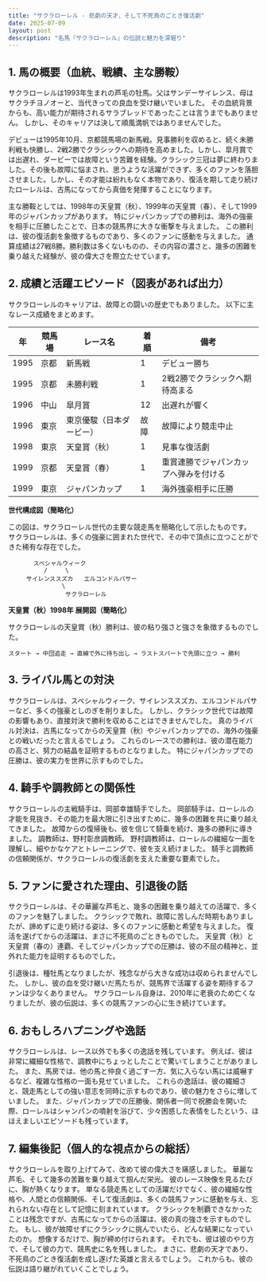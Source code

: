 ```yaml
---
title: "サクラローレル - 悲劇の天才、そして不死鳥のごとき復活劇"
date: 2025-07-09
layout: post
description: "名馬『サクラローレル』の伝説と魅力を深堀り"
---
```


## 1. 馬の概要（血統、戦績、主な勝鞍）

サクラローレルは1993年生まれの芦毛の牡馬。父はサンデーサイレンス、母はサクラチヨノオーと、当代きっての良血を受け継いでいました。  その血統背景からも、高い能力が期待されるサラブレッドであったことは言うまでもありません。  しかし、そのキャリアは決して順風満帆ではありませんでした。

デビューは1995年10月、京都競馬場の新馬戦。見事勝利を収めると、続く未勝利戦も快勝し、2戦2勝でクラシックへの期待を高めました。しかし、皐月賞では出遅れ、ダービーでは故障という苦難を経験。クラシック三冠は夢に終わりました。その後も故障に悩まされ、思うような活躍ができず、多くのファンを落胆させました。しかし、その才能は紛れもなく本物であり、復活を期して走り続けたローレルは、古馬になってから真価を発揮することになります。

主な勝鞍としては、1998年の天皇賞（秋）、1999年の天皇賞（春）、そして1999年のジャパンカップがあります。  特にジャパンカップでの勝利は、海外の強豪を相手に圧勝したことで、日本の競馬界に大きな衝撃を与えました。  この勝利は、彼の復活劇を象徴するものであり、多くのファンに感動を与えました。  通算成績は27戦8勝。勝利数は多くないものの、その内容の濃さと、幾多の困難を乗り越えた経験が、彼の偉大さを際立たせています。


## 2. 成績と活躍エピソード（図表があれば出力）

サクラローレルのキャリアは、故障との闘いの歴史でもありました。  以下に主なレース成績をまとめます。

| 年 | 競馬場 | レース名           | 着順 | 備考                                 |
|---|--------|--------------------|-----|--------------------------------------|
| 1995 | 京都   | 新馬戦             | 1   | デビュー勝ち                         |
| 1995 | 京都   | 未勝利戦           | 1   | 2戦2勝でクラシックへ期待高まる       |
| 1996 | 中山   | 皐月賞             | 12  | 出遅れが響く                         |
| 1996 | 東京   | 東京優駿（日本ダービー）| 故障 | 故障により競走中止                   |
| 1998 | 東京   | 天皇賞（秋）       | 1   | 見事な復活劇                         |
| 1999 | 京都   | 天皇賞（春）       | 1   | 重賞連勝でジャパンカップへ弾みを付ける |
| 1999 | 東京   | ジャパンカップ       | 1   | 海外強豪相手に圧勝                   |


**世代構成図（簡略化）**

この図は、サクラローレル世代の主要な競走馬を簡略化して示したものです。  サクラローレルは、多くの強豪に囲まれた世代で、その中で頂点に立つことができた稀有な存在でした。

```
       スペシャルウィーク
          /     \
     サイレンススズカ   エルコンドルパサー
               \
                サクラローレル
```

**天皇賞（秋）1998年 展開図（簡略化）**

サクラローレルの天皇賞（秋）勝利は、彼の粘り強さと強さを象徴するものでした。

```
スタート → 中団追走 → 直線で外に持ち出し → ラストスパートで先頭に立つ → 勝利
```


## 3. ライバル馬との対決

サクラローレルは、スペシャルウィーク、サイレンススズカ、エルコンドルパサーなど、多くの強豪としのぎを削りました。  しかし、クラシック世代では故障の影響もあり、直接対決で勝利を収めることはできませんでした。  真のライバル対決は、古馬になってからの天皇賞（秋）やジャパンカップでの、海外の強豪との戦いだったと言えるでしょう。  これらのレースでの勝利は、彼の潜在能力の高さと、努力の結晶を証明するものとなりました。  特にジャパンカップでの圧勝は、彼の実力を世界に示すものでした。


## 4. 騎手や調教師との関係性

サクラローレルの主戦騎手は、岡部幸雄騎手でした。  岡部騎手は、ローレルの才能を見抜き、その能力を最大限に引き出すために、幾多の困難を共に乗り越えてきました。  故障からの復帰後も、彼を信じて騎乗を続け、幾多の勝利に導きました。  調教師は、野村彰彦調教師。  野村調教師は、ローレルの繊細な一面を理解し、細やかなケアとトレーニングで、彼を支え続けました。  騎手と調教師の信頼関係が、サクラローレルの復活劇を支えた重要な要素でした。


## 5. ファンに愛された理由、引退後の話

サクラローレルは、その華麗な芦毛と、幾多の困難を乗り越えての活躍で、多くのファンを魅了しました。  クラシックで敗れ、故障に苦しんだ時期もありましたが、諦めずに走り続ける姿は、多くのファンに感動と希望を与えました。  復活を遂げてからの活躍は、まさに不死鳥のごときものでした。  天皇賞（秋）と天皇賞（春の）連覇、そしてジャパンカップでの圧勝は、彼の不屈の精神と、並外れた能力を証明するものでした。

引退後は、種牡馬となりましたが、残念ながら大きな成功は収められませんでした。  しかし、彼の血を受け継いだ馬たちが、競馬界で活躍する姿を期待するファンは少なくありません。  サクラローレル自身は、2010年に老衰のため亡くなりましたが、彼の伝説は、多くの競馬ファンの心に生き続けています。


## 6. おもしろハプニングや逸話

サクラローレルは、レース以外でも多くの逸話を残しています。  例えば、彼は非常に繊細な性格で、調教中にちょっとしたことで驚いてしまうことがありました。  また、馬房では、他の馬と仲良く過ごす一方、気に入らない馬には威嚇するなど、複雑な性格の一面も見せていました。  これらの逸話は、彼の繊細さと、競走馬としての強い意志を同時に示すものであり、彼の魅力をさらに増していました。  また、ジャパンカップでの圧勝後、関係者一同で祝勝会を開いた際、ローレルはシャンパンの噴射を浴びて、少々困惑した表情をしたという、ほほえましいエピソードも残っています。


## 7. 編集後記（個人的な視点からの総括）

サクラローレルを取り上げてみて、改めて彼の偉大さを痛感しました。  華麗な芦毛、そして幾多の苦難を乗り越えて掴んだ栄光。  彼のレース映像を見るたびに、胸が熱くなります。  単なる競走馬としての活躍だけでなく、彼の繊細な性格や、人間との信頼関係、そして復活劇は、多くの競馬ファンに感動を与え、忘れられない存在として記憶に刻まれています。  クラシックを制覇できなかったことは残念ですが、古馬になってからの活躍は、彼の真の強さを示すものでした。  もし、彼が故障せずにクラシックに挑んでいたら、どんな結果になっていたのか。  想像するだけで、胸が締め付けられます。  それでも、彼は彼のやり方で、そして彼の力で、競馬史に名を残しました。  まさに、悲劇の天才であり、不死鳥のごとき復活劇を成し遂げた英雄と言えるでしょう。  これからも、彼の伝説は語り継がれていくことでしょう。
